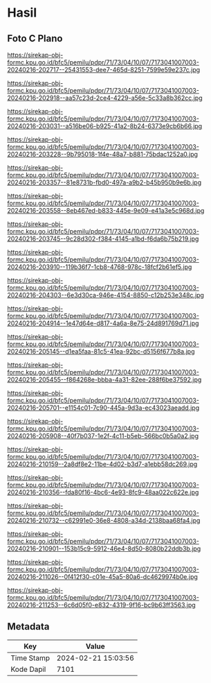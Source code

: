 # Hasil

## Foto C Plano

https://sirekap-obj-formc.kpu.go.id/bfc5/pemilu/pdpr/71/73/04/10/07/7173041007003-20240216-202717--25431553-dee7-465d-8251-7599e59e237c.jpg

https://sirekap-obj-formc.kpu.go.id/bfc5/pemilu/pdpr/71/73/04/10/07/7173041007003-20240216-202918--aa57c23d-2ce4-4229-a56e-5c33a8b362cc.jpg

https://sirekap-obj-formc.kpu.go.id/bfc5/pemilu/pdpr/71/73/04/10/07/7173041007003-20240216-203031--a516be06-b925-41a2-8b24-6373e9cb6b66.jpg

https://sirekap-obj-formc.kpu.go.id/bfc5/pemilu/pdpr/71/73/04/10/07/7173041007003-20240216-203228--9b795018-1f4e-48a7-b881-75bdac1252a0.jpg

https://sirekap-obj-formc.kpu.go.id/bfc5/pemilu/pdpr/71/73/04/10/07/7173041007003-20240216-203357--81e8731b-fbd0-497a-a9b2-b45b950b9e6b.jpg

https://sirekap-obj-formc.kpu.go.id/bfc5/pemilu/pdpr/71/73/04/10/07/7173041007003-20240216-203558--8eb467ed-b833-445e-9e09-e41a3e5c968d.jpg

https://sirekap-obj-formc.kpu.go.id/bfc5/pemilu/pdpr/71/73/04/10/07/7173041007003-20240216-203745--9c28d302-f384-4145-a1bd-f6da6b75b219.jpg

https://sirekap-obj-formc.kpu.go.id/bfc5/pemilu/pdpr/71/73/04/10/07/7173041007003-20240216-203910--119b36f7-1cb8-4768-978c-18fcf2b61ef5.jpg

https://sirekap-obj-formc.kpu.go.id/bfc5/pemilu/pdpr/71/73/04/10/07/7173041007003-20240216-204303--6e3d30ca-946e-4154-8850-c12b253e348c.jpg

https://sirekap-obj-formc.kpu.go.id/bfc5/pemilu/pdpr/71/73/04/10/07/7173041007003-20240216-204914--1e47d64e-d817-4a6a-8e75-24d891769d71.jpg

https://sirekap-obj-formc.kpu.go.id/bfc5/pemilu/pdpr/71/73/04/10/07/7173041007003-20240216-205145--d1ea5faa-81c5-41ea-92bc-d5156f677b8a.jpg

https://sirekap-obj-formc.kpu.go.id/bfc5/pemilu/pdpr/71/73/04/10/07/7173041007003-20240216-205455--f864268e-bbba-4a31-82ee-288f6be37592.jpg

https://sirekap-obj-formc.kpu.go.id/bfc5/pemilu/pdpr/71/73/04/10/07/7173041007003-20240216-205701--e1154c01-7c90-445a-9d3a-ec43023aeadd.jpg

https://sirekap-obj-formc.kpu.go.id/bfc5/pemilu/pdpr/71/73/04/10/07/7173041007003-20240216-205908--40f7b037-1e2f-4c11-b5eb-566bc0b5a0a2.jpg

https://sirekap-obj-formc.kpu.go.id/bfc5/pemilu/pdpr/71/73/04/10/07/7173041007003-20240216-210159--2a8df8e2-11be-4d02-b3d7-a1ebb58dc269.jpg

https://sirekap-obj-formc.kpu.go.id/bfc5/pemilu/pdpr/71/73/04/10/07/7173041007003-20240216-210356--fda80f16-4bc6-4e93-8fc9-48aa022c622e.jpg

https://sirekap-obj-formc.kpu.go.id/bfc5/pemilu/pdpr/71/73/04/10/07/7173041007003-20240216-210732--c62991e0-36e8-4808-a34d-2138baa68fa4.jpg

https://sirekap-obj-formc.kpu.go.id/bfc5/pemilu/pdpr/71/73/04/10/07/7173041007003-20240216-210901--153b15c9-5912-46e4-8d50-8080b22ddb3b.jpg

https://sirekap-obj-formc.kpu.go.id/bfc5/pemilu/pdpr/71/73/04/10/07/7173041007003-20240216-211026--0f412f30-c01e-45a5-80a6-dc4629974b0e.jpg

https://sirekap-obj-formc.kpu.go.id/bfc5/pemilu/pdpr/71/73/04/10/07/7173041007003-20240216-211253--6c6d05f0-e832-4319-9f16-bc9b63ff3563.jpg


## Metadata

| Key        | Value               |
| ---------- | ------------------- |
| Time Stamp | 2024-02-21 15:03:56 |
| Kode Dapil | 7101                |



